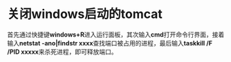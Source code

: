 # 关闭windows启动的tomcat

首先通过快捷键**windows+R**进入运行面板，其次输入**cmd**打开命令行界面，接着输入**netstat -ano|findstr xxxx**查找端口被占用的进程，最后输入**taskkill /F /PID xxxxx**来杀死进程，即可释放端口。
